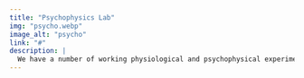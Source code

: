 ```yaml
---
title: "Psychophysics Lab"
img: "psycho.webp"
image_alt: "psycho"
link: "#"
description: |
  We have a number of working physiological and psychophysical experimental settings to get relevant measurements in visual neuroscience. At ISP we count with eye tracking systems and colourimetrically calibrated displays to do psychophysics, and thanks to the projects with [Hospital La Fe](https://www.iislafe.es/en/) and [Hospital Clínic](https://www.incliva.es/), we also have access to the fMRI facilities for brain imaging.
---
```



